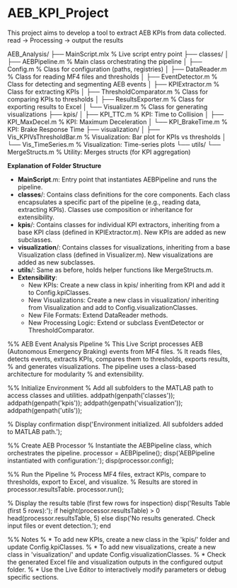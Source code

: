 # AEB_KPI_Project
This project aims to develop a tool to extract AEB KPIs from data collected. read -> Processing -> output the results


AEB_Analysis/
├── MainScript.mlx                 % Live script entry point
├── classes/
│   ├── AEBPipeline.m             % Main class orchestrating the pipeline
│   ├── Config.m                   % Class for configuration (paths, registries)
│   ├── DataReader.m               % Class for reading MF4 files and thresholds
│   ├── EventDetector.m            % Class for detecting and segmenting AEB events
│   ├── KPIExtractor.m             % Class for extracting KPIs
│   ├── ThresholdComparator.m      % Class for comparing KPIs to thresholds
│   ├── ResultsExporter.m          % Class for exporting results to Excel
│   └── Visualizer.m               % Class for generating visualizations
├── kpis/
│   ├── KPI_TTC.m                  % KPI: Time to Collision
│   ├── KPI_MaxDecel.m             % KPI: Maximum Deceleration
│   └── KPI_BrakeTime.m            % KPI: Brake Response Time
├── visualization/
│   ├── Vis_KPIVsThresholdBar.m    % Visualization: Bar plot for KPIs vs thresholds
│   └── Vis_TimeSeries.m           % Visualization: Time-series plots
└── utils/
    └── MergeStructs.m             % Utility: Merges structs (for KPI aggregation)

**Explanation of Folder Structure**

 - **MainScript**.m: Entry point that instantiates AEBPipeline and runs the pipeline.
 - **classes**/: Contains class definitions for the core components. Each class encapsulates a specific part of the pipeline (e.g., reading data, extracting KPIs). Classes use composition or inheritance for extensibility.
 - **kpis**/: Contains classes for individual KPI extractors, inheriting from a base KPI class (defined in KPIExtractor.m). New KPIs are added as new subclasses.
 - **visualization**/: Contains classes for visualizations, inheriting from a base Visualization class (defined in Visualizer.m). New visualizations are added as new subclasses.
 - **utils**/: Same as before, holds helper functions like MergeStructs.m.
 - **Extensibility**:
    - New KPIs: Create a new class in kpis/ inheriting from KPI and add it to Config.kpiClasses.
    - New Visualizations: Create a new class in visualization/ inheriting from Visualization and add to Config.visualizationClasses.
    - New File Formats: Extend DataReader methods.
    - New Processing Logic: Extend or subclass EventDetector or ThresholdComparator.

%% AEB Event Analysis Pipeline
% This Live Script processes AEB (Autonomous Emergency Braking) events from MF4 files.
% It reads files, detects events, extracts KPIs, compares them to thresholds, exports results,
% and generates visualizations. The pipeline uses a class-based architecture for modularity
% and extensibility.

%% Initialize Environment
% Add all subfolders to the MATLAB path to access classes and utilities.
addpath(genpath('classes'));
addpath(genpath('kpis'));
addpath(genpath('visualization'));
addpath(genpath('utils'));

% Display confirmation
disp('Environment initialized. All subfolders added to MATLAB path.');

%% Create AEB Processor
% Instantiate the AEBPipeline class, which orchestrates the pipeline.
processor = AEBPipeline();
disp('AEBPipeline instantiated with configuration:');
disp(processor.config);

%% Run the Pipeline
% Process MF4 files, extract KPIs, compare to thresholds, export to Excel, and visualize.
% Results are stored in processor.resultsTable.
processor.run();

% Display the results table (first few rows for inspection)
disp('Results Table (first 5 rows):');
if height(processor.resultsTable) > 0
    head(processor.resultsTable, 5)
else
    disp('No results generated. Check input files or event detection.');
end

%% Notes
% * To add new KPIs, create a new class in the 'kpis/' folder and update Config.kpiClasses.
% * To add new visualizations, create a new class in 'visualization/' and update Config.visualizationClasses.
% * Check the generated Excel file and visualization outputs in the configured output folder.
% * Use the Live Editor to interactively modify parameters or debug specific sections.
